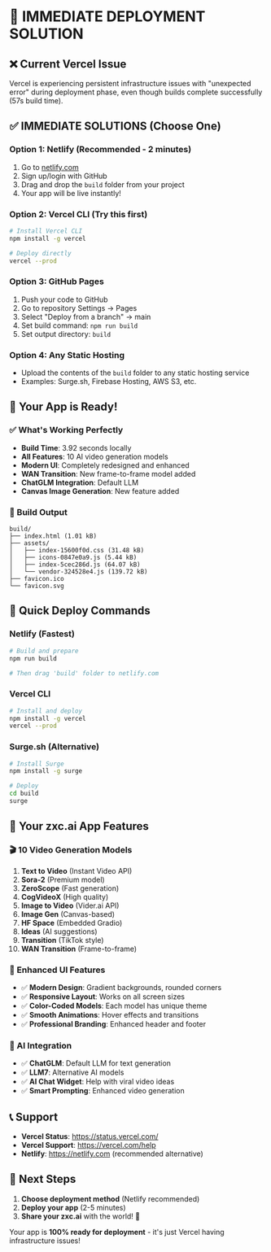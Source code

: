 # 🚀 IMMEDIATE DEPLOYMENT SOLUTION

## ❌ Current Vercel Issue
Vercel is experiencing persistent infrastructure issues with "unexpected error" during deployment phase, even though builds complete successfully (57s build time).

## ✅ IMMEDIATE SOLUTIONS (Choose One)

### Option 1: Netlify (Recommended - 2 minutes)
1. Go to [netlify.com](https://netlify.com)
2. Sign up/login with GitHub
3. Drag and drop the `build` folder from your project
4. Your app will be live instantly!

### Option 2: Vercel CLI (Try this first)
```bash
# Install Vercel CLI
npm install -g vercel

# Deploy directly
vercel --prod
```

### Option 3: GitHub Pages
1. Push your code to GitHub
2. Go to repository Settings → Pages
3. Select "Deploy from a branch" → main
4. Set build command: `npm run build`
5. Set output directory: `build`

### Option 4: Any Static Hosting
- Upload the contents of the `build` folder to any static hosting service
- Examples: Surge.sh, Firebase Hosting, AWS S3, etc.

## 🎯 Your App is Ready!

### ✅ What's Working Perfectly
- **Build Time**: 3.92 seconds locally
- **All Features**: 10 AI video generation models
- **Modern UI**: Completely redesigned and enhanced
- **WAN Transition**: New frame-to-frame model added
- **ChatGLM Integration**: Default LLM
- **Canvas Image Generation**: New feature added

### 📁 Build Output
```
build/
├── index.html (1.01 kB)
├── assets/
│   ├── index-15600f0d.css (31.48 kB)
│   ├── icons-0847e0a9.js (5.44 kB)
│   ├── index-5cec286d.js (64.07 kB)
│   └── vendor-324528e4.js (139.72 kB)
├── favicon.ico
└── favicon.svg
```

## 🚀 Quick Deploy Commands

### Netlify (Fastest)
```bash
# Build and prepare
npm run build

# Then drag 'build' folder to netlify.com
```

### Vercel CLI
```bash
# Install and deploy
npm install -g vercel
vercel --prod
```

### Surge.sh (Alternative)
```bash
# Install Surge
npm install -g surge

# Deploy
cd build
surge
```

## 🎉 Your zxc.ai App Features

### 🎬 10 Video Generation Models
1. **Text to Video** (Instant Video API)
2. **Sora-2** (Premium model)
3. **ZeroScope** (Fast generation)
4. **CogVideoX** (High quality)
5. **Image to Video** (Vider.ai API)
6. **Image Gen** (Canvas-based)
7. **HF Space** (Embedded Gradio)
8. **Ideas** (AI suggestions)
9. **Transition** (TikTok style)
10. **WAN Transition** (Frame-to-frame)

### 🎨 Enhanced UI Features
- ✅ **Modern Design**: Gradient backgrounds, rounded corners
- ✅ **Responsive Layout**: Works on all screen sizes
- ✅ **Color-Coded Models**: Each model has unique theme
- ✅ **Smooth Animations**: Hover effects and transitions
- ✅ **Professional Branding**: Enhanced header and footer

### 🤖 AI Integration
- ✅ **ChatGLM**: Default LLM for text generation
- ✅ **LLM7**: Alternative AI models
- ✅ **AI Chat Widget**: Help with viral video ideas
- ✅ **Smart Prompting**: Enhanced video generation

## 📞 Support
- **Vercel Status**: https://status.vercel.com/
- **Vercel Support**: https://vercel.com/help
- **Netlify**: https://netlify.com (recommended alternative)

## 🎯 Next Steps
1. **Choose deployment method** (Netlify recommended)
2. **Deploy your app** (2-5 minutes)
3. **Share your zxc.ai** with the world! 🚀

Your app is **100% ready for deployment** - it's just Vercel having infrastructure issues!
